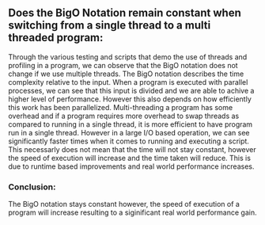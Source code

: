 ## Does the BigO Notation remain constant when switching from a single thread to a multi threaded program:

Through the various testing and scripts that demo the use of threads and profiling in a program, we can observe that the BigO notation does not change if we use multiple threads. The BigO notation describes the time complexity relative to the input.
When a program is executed with parallel processes, we can see that this input is divided and we are able to achive a higher level of performance. However this also depends on how efficiently this work has been parallelized. Multi-threading a program has some overhead and if a program requires more overhead to swap threads as compared to running in a single thread, it is more efficient to have program run in a single thread. However in a large I/O based operation, we can see significantly faster times when it comes to running and executing a script.  
This necessarly does not mean that the time will not stay constant, however the speed of execution will increase and the time taken will reduce. This is due to runtime based improvements and real world performance increases. 

### Conclusion: 
The BigO notation stays constant however, the speed of execution of a program will increase resulting to a siginificant real world performance gain.

